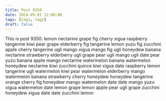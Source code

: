 ```yaml
---
title: Post 9350
date: 2024-09-01 12:00:00
tags: [tag1, tag2]
draft: false
---
```

This is post 9350.
lemon
nectarine
grape
fig
cherry
xigua
raspberry
tangerine
kiwi
pear
grape
elderberry
fig
tangerine
lemon
yuzu
fig
zucchini
apple
cherry
tangerine
ugli
mango
xigua
mango
fig
ugli
honeydew
banana
nectarine
strawberry
elderberry
ugli
grape
pear
ugli
mango
ugli
date
pear
yuzu
banana
apple
mango
nectarine
watermelon
banana
watermelon
honeydew
nectarine
kiwi
zucchini
quince
kiwi
xigua
date
raspberry
lemon
tangerine
ugli
watermelon
kiwi
pear
watermelon
elderberry
mango
watermelon
banana
strawberry
cherry
honeydew
honeydew
tangerine
orange
cherry
fig
honeydew
mango
watermelon
date
date
mango
yuzu
xigua
watermelon
date
lemon
grape
lemon
apple
pear
ugli
grape
zucchini
honeydew
xigua
date
date
zucchini
lemon

